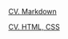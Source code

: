 [CV. Markdown](https://kupi7u4.github.io/rsschool-cv/cv "CV. Markdown")

[CV. HTML, CSS](https://kupi7u4.github.io/rsschool-cv/ "CV. HTML, CSS")


